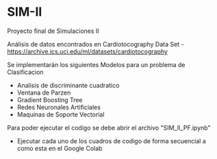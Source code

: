 # SIM-II
Proyecto final de Simulaciones II 

Análisis de datos encontrados en Cardiotocography Data Set - https://archive.ics.uci.edu/ml/datasets/cardiotocography

Se implementarán los siguientes Modelos para un problema de Clasificacion

- Analisis de discriminante cuadratico
- Ventana de Parzen
- Gradient Boosting Tree
- Redes Neuronales Artificiales
- Maquinas de Soporte Vectorial

Para poder ejecutar el codigo se debe abrir el archivo  "SIM_II_PF.ipynb"
  - Ejecutar cada uno de los cuadros de codigo de forma secuencial a como esta en el Google Colab
